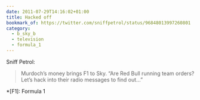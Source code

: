 ```yaml
---
date: 2011-07-29T14:16:02+01:00
title: Hacked off
bookmark_of: https://twitter.com/sniffpetrol/status/96848013997260801
category:
  - b_sky_b
  - television
  - formula_1
---
```


Sniff Petrol:

> Murdoch’s money brings F1 to Sky. “Are Red Bull running team orders? Let’s hack into their radio messages to find out…”

*[F1]: Formula 1

